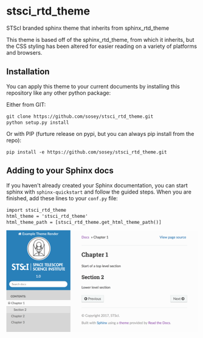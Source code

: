 # stsci_rtd_theme
STScI branded sphinx theme that inherits from sphinx_rtd_theme

This theme is based off of the sphinx_rtd_theme, from which it inherits, but the CSS styling
has been altered for easier reading on a variety of platforms and browsers.

## Installation
You can apply this theme to your current documents by installing this repository like any other python package:

Either from GIT:
```
git clone https://github.com/sosey/stsci_rtd_theme.git
python setup.py install
```
Or with PIP (furture release on pypi, but you can always pip install from the repo):
```
pip install -e https://github.com/sosey/stsci_rtd_theme.git
```
## Adding to your Sphinx docs
If you haven't already created your Sphinx documentation, you can start sphinx with
`sphinx-quickstart` and follow the guided steps. When you are finished, 
add these lines to your `conf.py` file:
```
import stsci_rtd_theme
html_theme = 'stsci_rtd_theme'
html_theme_path = [stsci_rtd_theme.get_html_theme_path()]
```
![Example theme render](stsci_rtd_theme_example.png)
